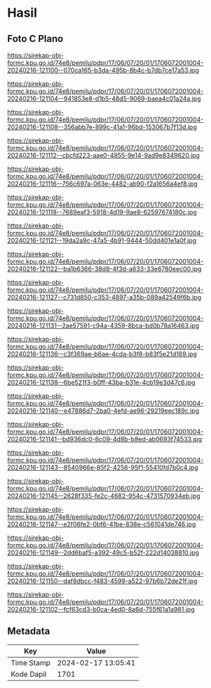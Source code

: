 # Hasil

## Foto C Plano

https://sirekap-obj-formc.kpu.go.id/74e8/pemilu/pdpr/17/06/07/20/01/1706072001004-20240216-121100--070ca165-b3da-495b-8b4c-b7db7ce17a53.jpg

https://sirekap-obj-formc.kpu.go.id/74e8/pemilu/pdpr/17/06/07/20/01/1706072001004-20240216-121104--941853e8-d1b5-48d5-9069-baea4c01a24a.jpg

https://sirekap-obj-formc.kpu.go.id/74e8/pemilu/pdpr/17/06/07/20/01/1706072001004-20240216-121108--356abb7e-899c-41a1-96bd-153067b7f13d.jpg

https://sirekap-obj-formc.kpu.go.id/74e8/pemilu/pdpr/17/06/07/20/01/1706072001004-20240216-121112--cbcfd223-aae0-4855-9e14-9ad9e8349620.jpg

https://sirekap-obj-formc.kpu.go.id/74e8/pemilu/pdpr/17/06/07/20/01/1706072001004-20240216-121116--756c697a-063e-4482-ab90-f2a1656a4ef8.jpg

https://sirekap-obj-formc.kpu.go.id/74e8/pemilu/pdpr/17/06/07/20/01/1706072001004-20240216-121118--7689eaf3-5918-4d19-9ae8-62597674180c.jpg

https://sirekap-obj-formc.kpu.go.id/74e8/pemilu/pdpr/17/06/07/20/01/1706072001004-20240216-121121--19da2a9c-47a5-4b91-9444-50dd401e1a0f.jpg

https://sirekap-obj-formc.kpu.go.id/74e8/pemilu/pdpr/17/06/07/20/01/1706072001004-20240216-121122--ba1b6366-38d8-4f3d-a633-33e6780eec00.jpg

https://sirekap-obj-formc.kpu.go.id/74e8/pemilu/pdpr/17/06/07/20/01/1706072001004-20240216-121127--c731d850-c353-4897-a35b-089a42549f6b.jpg

https://sirekap-obj-formc.kpu.go.id/74e8/pemilu/pdpr/17/06/07/20/01/1706072001004-20240216-121131--2ae57591-c94a-4359-8bca-bd0b78a16463.jpg

https://sirekap-obj-formc.kpu.go.id/74e8/pemilu/pdpr/17/06/07/20/01/1706072001004-20240216-121136--c3f369ae-b6ae-4cda-b3f8-b83f5e21d169.jpg

https://sirekap-obj-formc.kpu.go.id/74e8/pemilu/pdpr/17/06/07/20/01/1706072001004-20240216-121138--6be521f3-b0ff-43ba-b31e-4cb19e3d47c6.jpg

https://sirekap-obj-formc.kpu.go.id/74e8/pemilu/pdpr/17/06/07/20/01/1706072001004-20240216-121140--e47886d7-2ba0-4efd-ae96-29219eec189c.jpg

https://sirekap-obj-formc.kpu.go.id/74e8/pemilu/pdpr/17/06/07/20/01/1706072001004-20240216-121141--bd936dc0-6c09-4d8b-b8ed-ab0693f74533.jpg

https://sirekap-obj-formc.kpu.go.id/74e8/pemilu/pdpr/17/06/07/20/01/1706072001004-20240216-121143--8540966e-85f2-4256-95f1-55410fd7b0c4.jpg

https://sirekap-obj-formc.kpu.go.id/74e8/pemilu/pdpr/17/06/07/20/01/1706072001004-20240216-121145--2628f335-fe2c-4682-954c-4731570934eb.jpg

https://sirekap-obj-formc.kpu.go.id/74e8/pemilu/pdpr/17/06/07/20/01/1706072001004-20240216-121147--e2f06fe2-0bf6-41be-838e-c561041de746.jpg

https://sirekap-obj-formc.kpu.go.id/74e8/pemilu/pdpr/17/06/07/20/01/1706072001004-20240216-121149--2dd6baf5-a392-49c5-b52f-222d14038810.jpg

https://sirekap-obj-formc.kpu.go.id/74e8/pemilu/pdpr/17/06/07/20/01/1706072001004-20240216-121150--daf8dbcc-f483-4599-a522-97b6b72de21f.jpg

https://sirekap-obj-formc.kpu.go.id/74e8/pemilu/pdpr/17/06/07/20/01/1706072001004-20240216-121102--fcf63cd3-b0ca-4ed0-8a6d-755f61a1a981.jpg


## Metadata

| Key        | Value               |
| ---------- | ------------------- |
| Time Stamp | 2024-02-17 13:05:41 |
| Kode Dapil | 1701                |



